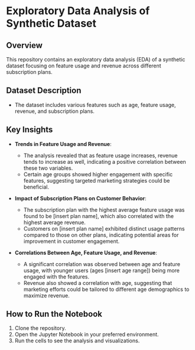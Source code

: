 # Exploratory Data Analysis of Synthetic Dataset

## Overview
This repository contains an exploratory data analysis (EDA) of a synthetic dataset focusing on feature usage and revenue across different subscription plans.

## Dataset Description
- The dataset includes various features such as age, feature usage, revenue, and subscription plans.

## Key Insights
- **Trends in Feature Usage and Revenue**:
  - The analysis revealed that as feature usage increases, revenue tends to increase as well, indicating a positive correlation between these two variables.
  - Certain age groups showed higher engagement with specific features, suggesting targeted marketing strategies could be beneficial.

- **Impact of Subscription Plans on Customer Behavior**:
  - The subscription plan with the highest average feature usage was found to be [insert plan name], which also correlated with the highest average revenue.
  - Customers on [insert plan name] exhibited distinct usage patterns compared to those on other plans, indicating potential areas for improvement in customer engagement.

- **Correlations Between Age, Feature Usage, and Revenue**:
  - A significant correlation was observed between age and feature usage, with younger users (ages [insert age range]) being more engaged with the features.
  - Revenue also showed a correlation with age, suggesting that marketing efforts could be tailored to different age demographics to maximize revenue.

## How to Run the Notebook
1. Clone the repository.
2. Open the Jupyter Notebook in your preferred environment.
3. Run the cells to see the analysis and visualizations.
